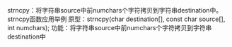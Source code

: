 strncpy：将字符串source中前numchars个字符拷贝到字符串destination中。
strncpy函数应用举例
原型：strncpy(char destination[], const char source[], int numchars);
功能：将字符串source中前numchars个字符拷贝到字符串destination中